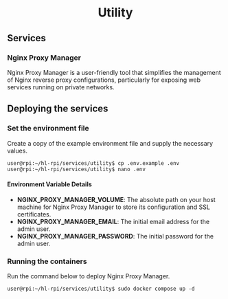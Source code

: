 <div align="center">
  <h1>Utility</h1>
</div>

## Services
### Nginx Proxy Manager
Nginx Proxy Manager is a user-friendly tool that simplifies the management of Nginx reverse proxy configurations, particularly for exposing web services running on private networks.

## Deploying the services
### Set the environment file
Create a copy of the example environment file and supply the necessary values.
```console
user@rpi:~/hl-rpi/services/utility$ cp .env.example .env
user@rpi:~/hl-rpi/services/utility$ nano .env
```

#### Environment Variable Details
- **NGINX_PROXY_MANAGER_VOLUME**: The absolute path on your host machine for Nginx Proxy Manager to store its configuration and SSL certificates.
- **NGINX_PROXY_MANAGER_EMAIL**: The initial email address for the admin user.
- **NGINX_PROXY_MANAGER_PASSWORD**: The initial password for the admin user.

### Running the containers
Run the command below to deploy Nginx Proxy Manager.

```console
user@rpi:~/hl-rpi/services/utility$ sudo docker compose up -d
```
